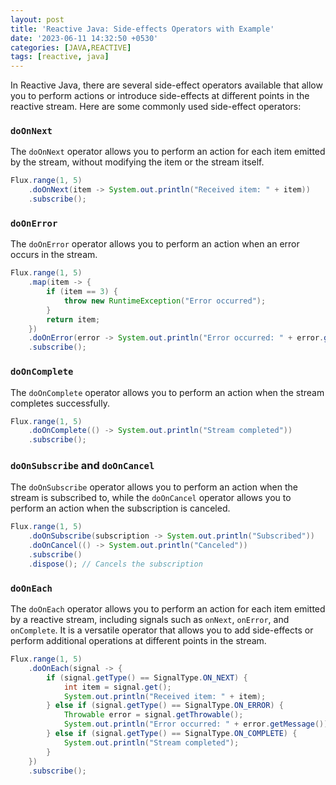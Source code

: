 ```yaml
---
layout: post
title: 'Reactive Java: Side-effects Operators with Example'
date: '2023-06-11 14:32:50 +0530'
categories: [JAVA,REACTIVE]
tags: [reactive, java]
---
```


In Reactive Java, there are several side-effect operators available that allow you to perform actions or introduce side-effects at different points in the reactive stream. Here are some commonly used side-effect operators:

### `doOnNext`

The `doOnNext` operator allows you to perform an action for each item emitted by the stream, without modifying the item or the stream itself.

```java
Flux.range(1, 5)
    .doOnNext(item -> System.out.println("Received item: " + item))
    .subscribe();
```

### `doOnError`

The `doOnError` operator allows you to perform an action when an error occurs in the stream.

```java
Flux.range(1, 5)
    .map(item -> {
        if (item == 3) {
            throw new RuntimeException("Error occurred");
        }
        return item;
    })
    .doOnError(error -> System.out.println("Error occurred: " + error.getMessage()))
    .subscribe();
```

### `doOnComplete`

The `doOnComplete` operator allows you to perform an action when the stream completes successfully.

```java
Flux.range(1, 5)
    .doOnComplete(() -> System.out.println("Stream completed"))
    .subscribe();
```

### `doOnSubscribe` and `doOnCancel`

The `doOnSubscribe` operator allows you to perform an action when the stream is subscribed to, while the `doOnCancel` operator allows you to perform an action when the subscription is canceled.

```java
Flux.range(1, 5)
    .doOnSubscribe(subscription -> System.out.println("Subscribed"))
    .doOnCancel(() -> System.out.println("Canceled"))
    .subscribe()
    .dispose(); // Cancels the subscription
```

### `doOnEach`

The `doOnEach` operator allows you to perform an action for each item emitted by a reactive stream, including signals such as `onNext`, `onError`, and `onComplete`. It is a versatile operator that allows you to add side-effects or perform additional operations at different points in the stream.

```java
Flux.range(1, 5)
    .doOnEach(signal -> {
        if (signal.getType() == SignalType.ON_NEXT) {
            int item = signal.get();
            System.out.println("Received item: " + item);
        } else if (signal.getType() == SignalType.ON_ERROR) {
            Throwable error = signal.getThrowable();
            System.out.println("Error occurred: " + error.getMessage());
        } else if (signal.getType() == SignalType.ON_COMPLETE) {
            System.out.println("Stream completed");
        }
    })
    .subscribe();
```

